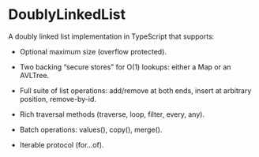 # DoublyLinkedList<T>

A doubly linked list implementation in TypeScript that supports:

- Optional maximum size (overflow protected).

- Two backing “secure stores” for O(1) lookups: either a Map or an AVLTree.

- Full suite of list operations: add/remove at both ends, insert at arbitrary position, remove-by-id.

- Rich traversal methods (traverse, loop, filter, every, any).

- Batch operations: values(), copy(), merge().

- Iterable protocol (for…of).
